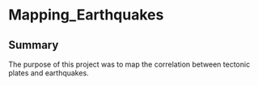 # Mapping_Earthquakes

## Summary
The purpose of this project was to map the correlation between tectonic plates and earthquakes.